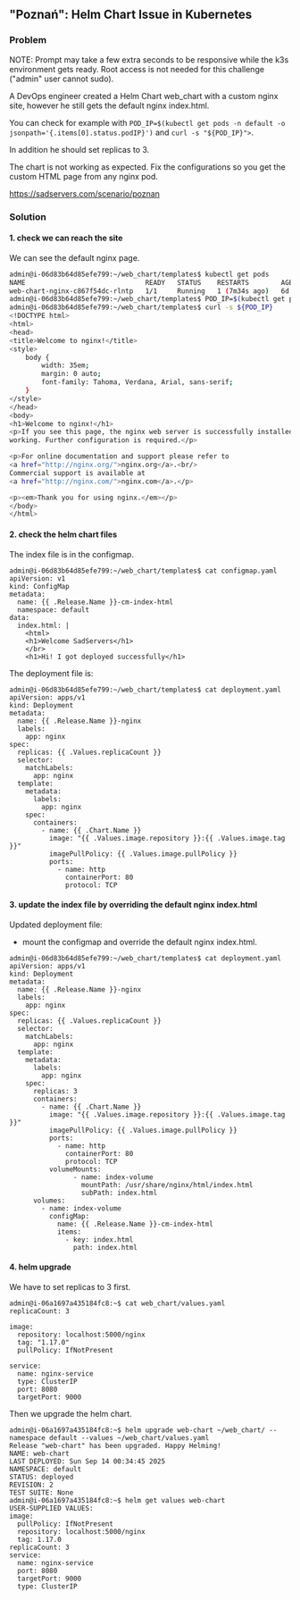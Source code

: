 ## "Poznań": Helm Chart Issue in Kubernetes

### Problem

NOTE: Prompt may take a few extra seconds to be responsive while the k3s environment gets ready. Root access is not needed for this challenge ("admin" user cannot sudo).

A DevOps engineer created a Helm Chart web_chart with a custom nginx site, however he still gets the default nginx index.html.

You can check for example with `POD_IP=$(kubectl get pods -n default -o jsonpath='{.items[0].status.podIP}')` and `curl -s "${POD_IP}">`.

In addition he should set replicas to 3.

The chart is not working as expected. Fix the configurations so you get the custom HTML page from any nginx pod.

https://sadservers.com/scenario/poznan

### Solution

#### 1. check we can reach the site

We can see the default nginx page.

```bash
admin@i-06d83b64d85efe799:~/web_chart/templates$ kubectl get pods
NAME                              READY   STATUS    RESTARTS        AGE
web-chart-nginx-c867f54dc-rlntp   1/1     Running   1 (7m34s ago)   6d
admin@i-06d83b64d85efe799:~/web_chart/templates$ POD_IP=$(kubectl get pods -n default -o jsonpath='{.items[0].status.podIP}')
admin@i-06d83b64d85efe799:~/web_chart/templates$ curl -s ${POD_IP}
<!DOCTYPE html>
<html>
<head>
<title>Welcome to nginx!</title>
<style>
    body {
        width: 35em;
        margin: 0 auto;
        font-family: Tahoma, Verdana, Arial, sans-serif;
    }
</style>
</head>
<body>
<h1>Welcome to nginx!</h1>
<p>If you see this page, the nginx web server is successfully installed and
working. Further configuration is required.</p>

<p>For online documentation and support please refer to
<a href="http://nginx.org/">nginx.org</a>.<br/>
Commercial support is available at
<a href="http://nginx.com/">nginx.com</a>.</p>

<p><em>Thank you for using nginx.</em></p>
</body>
</html>
```

#### 2. check the helm chart files

The index file is in the configmap.

```
admin@i-06d83b64d85efe799:~/web_chart/templates$ cat configmap.yaml 
apiVersion: v1
kind: ConfigMap
metadata:
  name: {{ .Release.Name }}-cm-index-html
  namespace: default
data:
  index.html: |
    <html>
    <h1>Welcome SadServers</h1>
    </br>
    <h1>Hi! I got deployed successfully</h1>
```

The deployment file is:

```
admin@i-06d83b64d85efe799:~/web_chart/templates$ cat deployment.yaml 
apiVersion: apps/v1
kind: Deployment
metadata:
  name: {{ .Release.Name }}-nginx
  labels:
    app: nginx
spec:
  replicas: {{ .Values.replicaCount }}
  selector:
    matchLabels:
      app: nginx
  template:
    metadata:
      labels:
        app: nginx
    spec:
      containers:
        - name: {{ .Chart.Name }}
          image: "{{ .Values.image.repository }}:{{ .Values.image.tag }}"
          imagePullPolicy: {{ .Values.image.pullPolicy }}
          ports:
            - name: http
              containerPort: 80
              protocol: TCP
```

#### 3. update the index file by overriding the default nginx index.html

Updated deployment file:

- mount the configmap and override the default nginx index.html.

```
admin@i-06d83b64d85efe799:~/web_chart/templates$ cat deployment.yaml 
apiVersion: apps/v1
kind: Deployment
metadata:
  name: {{ .Release.Name }}-nginx
  labels:
    app: nginx
spec:
  replicas: {{ .Values.replicaCount }}
  selector:
    matchLabels:
      app: nginx
  template:
    metadata:
      labels:
        app: nginx
    spec:
      replicas: 3
      containers:
        - name: {{ .Chart.Name }}
          image: "{{ .Values.image.repository }}:{{ .Values.image.tag }}"
          imagePullPolicy: {{ .Values.image.pullPolicy }}
          ports:
            - name: http
              containerPort: 80
              protocol: TCP
          volumeMounts:
                - name: index-volume
                  mountPath: /usr/share/nginx/html/index.html
                  subPath: index.html
      volumes:
        - name: index-volume
          configMap:
            name: {{ .Release.Name }}-cm-index-html
            items:
              - key: index.html
                path: index.html
```

#### 4. helm upgrade

We have to set replicas to 3 first.

```
admin@i-06a1697a435184fc8:~$ cat web_chart/values.yaml 
replicaCount: 3

image:
  repository: localhost:5000/nginx
  tag: "1.17.0"
  pullPolicy: IfNotPresent

service:
  name: nginx-service
  type: ClusterIP
  port: 8080
  targetPort: 9000
```

Then we upgrade the helm chart.

```
admin@i-06a1697a435184fc8:~$ helm upgrade web-chart ~/web_chart/ --namespace default --values ~/web_chart/values.yaml 
Release "web-chart" has been upgraded. Happy Helming!
NAME: web-chart
LAST DEPLOYED: Sun Sep 14 00:34:45 2025
NAMESPACE: default
STATUS: deployed
REVISION: 2
TEST SUITE: None
admin@i-06a1697a435184fc8:~$ helm get values web-chart 
USER-SUPPLIED VALUES:
image:
  pullPolicy: IfNotPresent
  repository: localhost:5000/nginx
  tag: 1.17.0
replicaCount: 3
service:
  name: nginx-service
  port: 8080
  targetPort: 9000
  type: ClusterIP
```
